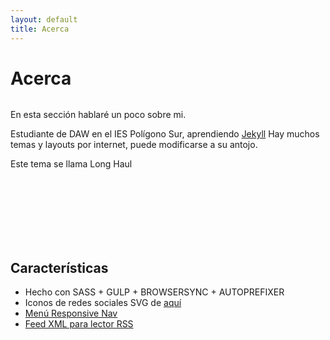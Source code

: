 ```yaml
---
layout: default
title: Acerca
---
```


<div class="post">
	<h1 class="pageTitle">Acerca</h1>
	<img src="{{ '/assets/img/avatar.png' | prepend: site.baseurl }}" alt=""><p class="intro">En esta sección hablaré un poco sobre mi.</p>
	<p>Estudiante de DAW en el IES Polígono Sur, aprendiendo <a href="http://jekyllrb.com">Jekyll</a> Hay muchos temas y layouts por internet, puede modificarse a su antojo.</p>
	<p>Este tema se llama Long Haul</p>
	<br/>
	<br/>
	<br/>
	<br/>
	<br/>
	<br/>
	<h2>Características</h2>
	<ul>
		<li>Hecho con SASS + GULP + BROWSERSYNC + AUTOPREFIXER</li>
  		<li>Iconos de redes sociales SVG de <a href="http://customizr.net/icons/">aquí</a></li>
  		<li><a href="http://responsive-nav.com/">Menú Responsive Nav</a></li>
  		<li><a href="https://github.com/snaptortoise/jekyll-rss-feeds">Feed XML para lector RSS</a></li>
  	</ul>
</div>
